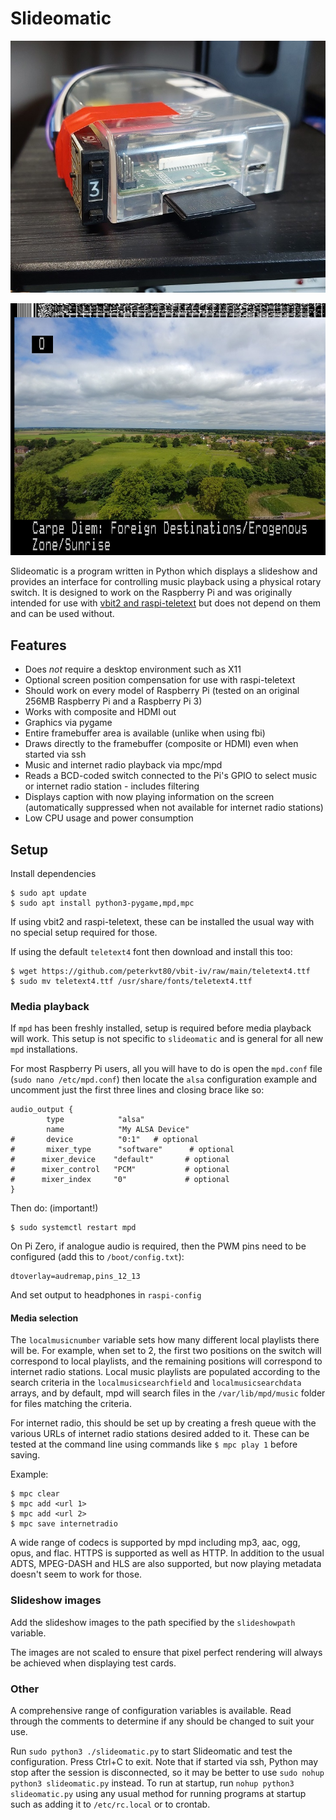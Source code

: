 # Slideomatic

![Example hardware setup](media/hardware.jpg "Example hardware setup")

![Screenshot of display output](media/snapshot3.png "Screenshot of display output")

Slideomatic is a program written in Python which displays a slideshow and provides an interface for controlling music playback using a physical rotary switch. It is designed to work on the Raspberry Pi and was originally intended for use with [vbit2 and raspi-teletext](https://github.com/peterkvt80/vbit2/wiki) but does not depend on them and can be used without.

## Features

* Does *not* require a desktop environment such as X11
* Optional screen position compensation for use with raspi-teletext
* Should work on every model of Raspberry Pi (tested on an original 256MB Raspberry Pi and a Raspberry Pi 3)
* Works with composite and HDMI out
* Graphics via pygame
* Entire framebuffer area is available (unlike when using fbi)
* Draws directly to the framebuffer (composite or HDMI) even when started via ssh
* Music and internet radio playback via mpc/mpd
* Reads a BCD-coded switch connected to the Pi's GPIO to select music or internet radio station - includes filtering
* Displays caption with now playing information on the screen (automatically suppressed when not available for internet radio stations)
* Low CPU usage and power consumption

## Setup

Install dependencies

    $ sudo apt update
    $ sudo apt install python3-pygame,mpd,mpc

If using vbit2 and raspi-teletext, these can be installed the usual way with no special setup required for those.

If using the default `teletext4` font then download and install this too:

    $ wget https://github.com/peterkvt80/vbit-iv/raw/main/teletext4.ttf
    $ sudo mv teletext4.ttf /usr/share/fonts/teletext4.ttf

### Media playback

If `mpd` has been freshly installed, setup is required before media playback will work. This setup is not specific to `slideomatic` and is general for all new `mpd` installations.

For most Raspberry Pi users, all you will have to do is open the `mpd.conf` file (`sudo nano /etc/mpd.conf`) then locate the `alsa` configuration example and uncomment just the first three lines and closing brace like so:

    audio_output {
            type            "alsa"
            name            "My ALSA Device"
    #       device          "0:1"   # optional
    #       mixer_type      "software"      # optional
    #      mixer_device    "default"       # optional
    #      mixer_control   "PCM"           # optional
    #      mixer_index     "0"             # optional
    }

Then do: (important!)

    $ sudo systemctl restart mpd

On Pi Zero, if analogue audio is required, then the PWM pins need to be configured (add this to `/boot/config.txt`):

    dtoverlay=audremap,pins_12_13

And set output to headphones in `raspi-config`

#### Media selection

The `localmusicnumber` variable sets how many different local playlists there will be. For example, when set to 2, the first two positions on the switch will correspond to local playlists, and the remaining positions will correspond to internet radio stations. Local music playlists are populated according to the search criteria in the `localmusicsearchfield` and `localmusicsearchdata` arrays, and by default, mpd will search files in the `/var/lib/mpd/music` folder for files matching the criteria.

For internet radio, this should be set up by creating a fresh queue with the various URLs of internet radio stations desired added to it. These can be tested at the command line using commands like `$ mpc play 1` before saving.

Example:

    $ mpc clear
    $ mpc add <url 1>
    $ mpc add <url 2>
    $ mpc save internetradio
    
A wide range of codecs is supported by mpd including mp3, aac, ogg, opus, and flac. HTTPS is supported as well as HTTP. In addition to the usual ADTS, MPEG-DASH and HLS are also supported, but now playing metadata doesn't seem to work for those.

### Slideshow images

Add the slideshow images to the path specified by the `slideshowpath` variable.

The images are not scaled to ensure that pixel perfect rendering will always be achieved when displaying test cards.

### Other

A comprehensive range of configuration variables is available. Read through the comments to determine if any should be changed to suit your use.

Run `sudo python3 ./slideomatic.py` to start Slideomatic and test the configuration. Press Ctrl+C to exit. Note that if started via ssh, Python may stop after the session is disconnected, so it may be better to use `sudo nohup python3 slideomatic.py` instead. To run at startup, run `nohup python3 slideomatic.py` using any usual method for running programs at startup such as adding it to `/etc/rc.local` or to crontab.
